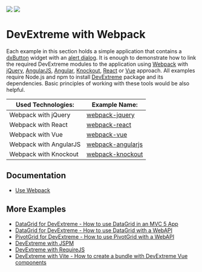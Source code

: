 <!-- default badges list -->
[![](https://img.shields.io/badge/Open_in_DevExpress_Support_Center-FF7200?style=flat-square&logo=DevExpress&logoColor=white)](https://supportcenter.devexpress.com/ticket/details/T1170894)
[![](https://img.shields.io/badge/📖_How_to_use_DevExpress_Examples-e9f6fc?style=flat-square)](https://docs.devexpress.com/GeneralInformation/403183)
<!-- default badges end -->
# DevExtreme with Webpack 

Each example in this section holds a simple application that contains a [dxButton](https://js.devexpress.com/Documentation/ApiReference/UI_Components/dxButton/) widget with an [alert dialog](https://js.devexpress.com/Documentation/ApiReference/Common/Utils/ui/dialog/#alertmessageHtml_title). It is enough to demonstrate how to link the required DevExtreme modules to the application using [Webpack](http://webpack.github.io/docs/) with [jQuery](http://jquery.com/), [AngularJS](https://angularjs.org/), [Angular](https://angular.io/), [Knockout](http://knockoutjs.com/), [React](https://reactjs.org/) or [Vue](https://vuejs.org/) approach. All examples require Node.js and npm to install [DevExtreme](http://js.devexpress.com/) package and its dependencies. Basic principles of working with these tools would be also helpful.

Used Technologies:     | Example Name:
---------------------- | --------------
Webpack with jQuery    | [webpack-jquery](webpack-jquery/)
Webpack with React     | [webpack-react](webpack-react/)
Webpack with Vue       | [webpack-vue](webpack-vue/)
Webpack with AngularJS | [webpack-angularjs](webpack-angularjs/)
Webpack with Knockout  | [webpack-knockout](webpack-knockout/)

## Documentation

- [Use Webpack](https://js.devexpress.com/Documentation/Guide/Common/Modularity/Link_Modules/#Use_Webpack)

## More Examples

- [DataGrid for DevExtreme - How to use DataGrid in an MVC 5 App](https://github.com/DevExpress-Examples/devextreme-datagrid-mvc5)
- [DataGrid for DevExtreme - How to use DataGrid with a WebAPI](https://github.com/DevExpress-Examples/devextreme-datagrid-with-webapi)
- [PivotGrid for DevExtreme - How to use PivotGrid with a WebAPI](https://github.com/DevExpress-Examples/devextreme-pivotgrid-with-webapi)
- [DevExtreme with JSPM](https://github.com/DevExpress-Examples/devextreme-jspm-examples)
- [DevExtreme with RequireJS](https://github.com/DevExpress-Examples/devextreme-requirejs-examples)
- [DevExtreme with Vite - How to create a bundle with DevExtreme Vue components](https://github.com/DevExpress-Examples/devextreme-vite-vue-bundling)
